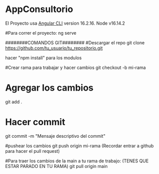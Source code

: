 # AppConsultorio

El Proyecto usa [Angular CLI](https://github.com/angular/angular-cli) version 16.2.16.
Node  v16.14.2


#Para correr el proyecto: ng serve

########COMANDOS GIT########
#Descargar el repo
git clone https://github.com/tu_usuario/tu_repositorio.git

hacer "npm install" para los modulos

#Crear rama para trabajar y hacer cambios
git checkout -b mi-rama

# Agregar los cambios
git add .
# Hacer commit
git commit -m "Mensaje descriptivo del commit"

#pushear los cambios
git push origin mi-rama
(Recordar entrar a github para hacer el pull request)

#Para traer los cambios de la main a tu rama de trabajo:
(TENES QUE ESTAR PARADO EN TU RAMA)
git pull origin main
